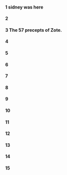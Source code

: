 #### 1 sidney was here
#### 2
#### 3 The 57 precepts of Zote.
#### 4
#### 5
#### 6
#### 7
#### 8
#### 9
#### 10
#### 11
#### 12
#### 13
#### 14
#### 15